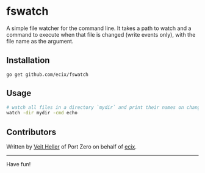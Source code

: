 # fswatch

A simple file watcher for the command line.
It takes a path to watch and a command to execute
when that file is changed (write events only), with
the file name as the argument.

## Installation

```
go get github.com/ecix/fswatch
```

## Usage

```bash
# watch all files in a directory `mydir` and print their names on change
watch -dir mydir -cmd echo
```

## Contributors

Written by [Veit Heller](https://github.com/hellerve) of Port Zero on
behalf of [ecix](https://github.com/ecix).

<hr/>

Have fun!
